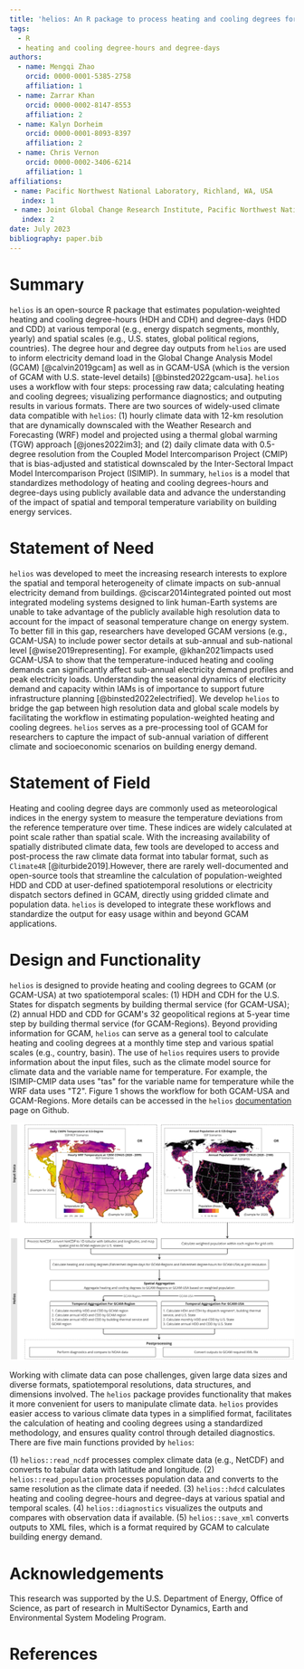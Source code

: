 ```yaml
---
title: 'helios: An R package to process heating and cooling degrees for GCAM'
tags:
  - R
  - heating and cooling degree-hours and degree-days
authors:
  - name: Mengqi Zhao
    orcid: 0000-0001-5385-2758
    affiliation: 1
  - name: Zarrar Khan
    orcid: 0000-0002-8147-8553
    affiliation: 2
  - name: Kalyn Dorheim
    orcid: 0000-0001-8093-8397
    affiliation: 2
  - name: Chris Vernon
    orcid: 0000-0002-3406-6214
    affiliation: 1
affiliations:
 - name: Pacific Northwest National Laboratory, Richland, WA, USA
   index: 1
 - name: Joint Global Change Research Institute, Pacific Northwest National Laboratory, College Park, MD, USA
   index: 2
date: July 2023
bibliography: paper.bib
---
```


# Summary

`helios` is an open-source R package that estimates population-weighted heating and cooling degree-hours (HDH and CDH) and degree-days (HDD and CDD) at various temporal (e.g., energy dispatch segments, monthly, yearly) and spatial scales (e.g., U.S. states, global political regions, countries). The degree hour and degree day outputs from `helios` are used to inform electricity demand load in the Global Change Analysis Model (GCAM) [@calvin2019gcam] as well as in GCAM-USA (which is the version of GCAM with U.S. state-level details) [@binsted2022gcam-usa]. `helios` uses a workflow with four steps: processing raw data; calculating heating and cooling degrees; visualizing performance diagnostics; and outputing results in various formats. There are two sources of widely-used climate data compatible with `helios`: (1) hourly climate data with 12-km resolution that are dynamically downscaled with the Weather Research and Forecasting (WRF) model and projected using a thermal global warming (TGW) approach [@jones2022im3]; and (2) daily climate data with 0.5-degree resolution from the Coupled Model Intercomparison Project (CMIP) that is bias-adjusted and statistical downscaled by the Inter-Sectoral Impact Model Intercomparison Project (ISIMIP). In summary, `helios` is a model that standardizes methodology of heating and cooling degrees-hours and degree-days using publicly available data and advance the understanding of the impact of spatial and temporal temperature variability on building energy services.

# Statement of Need

`helios` was developed to meet the increasing research interests to explore the spatial and temporal heterogeneity of climate impacts on sub-annual electricity demand from buildings. @ciscar2014integrated pointed out most integrated modeling systems designed to link human-Earth systems are unable to take advantage of the publicly available high resolution data to account for the impact of seasonal temperature change on energy system. To better fill in this gap, researchers have developed GCAM versions (e.g., GCAM-USA) to include power sector details at sub-annual and sub-national level [@wise2019representing]. For example, @khan2021impacts used GCAM-USA to show that the temperature-induced heating and cooling demands can significantly affect sub-annual electricity demand profiles and peak electricity loads. Understanding the seasonal dynamics of electricity demand and capacity within IAMs is of importance to support future infrastructure planning [@binsted2022electrified]. We develop `helios` to bridge the gap between high resolution data and global scale models by facilitating the workflow in estimating population-weighted heating and cooling degrees. `helios` serves as a pre-processing tool of GCAM for researchers to capture the impact of sub-annual variation of different climate and socioeconomic scenarios on building energy demand.

# Statement of Field

Heating and cooling degree days are commonly used as meteorological indices in the energy system to measure the temperature deviations from the reference temperature over time. These indices are widely calculated at point scale rather than spatial scale. With the increasing availability of spatially distributed climate data, few tools are developed to access and post-process the raw climate data format into tabular format, such as `Climate4R` [@iturbide2019].However, there are rarely well-documented and open-source tools that streamline the calculation of population-weighted HDD and CDD at user-defined spatiotemporal resolutions or electricity dispatch sectors defined in GCAM, directly using gridded climate and population data. `helios` is developed to integrate these workflows and standardize the output for easy usage within and beyond GCAM applications.

# Design and Functionality

`helios` is designed to provide heating and cooling degrees to GCAM (or GCAM-USA) at two spatiotemporal scales: (1) HDH and CDH for the U.S. States for dispatch segments by building thermal service (for GCAM-USA); (2) annual HDD and CDD for GCAM's 32 geopolitical regions at 5-year time step by building thermal service (for GCAM-Regions). Beyond providing information for GCAM, `helios` can serve as a general tool to calculate heating and cooling degrees at a monthly time step and various spatial scales (e.g., country, basin). The use of `helios` requires users to provide information about the input files, such as the climate model source for climate data and the variable name for temperature. For example, the ISIMIP-CMIP data uses "tas" for the variable name for temperature while the WRF data uses "T2". Figure 1 shows the workflow for both GCAM-USA and GCAM-Regions. More details can be accessed in the `helios` [documentation](https://jgcri.github.io/helios/index.html) page on Github.

![An example of the Helios workflow using two types of input datasets (e.g., global data from CMIP6 and CONUS data from WRF). This demonstration showcases Helios' capability to generate heating and cooling degrees by GCAM region or U.S. States, among other spatiotemporal scales. \label{fig:1}](Fig1_helios_workflow.jpg)

Working with climate data can pose challenges, given large data sizes and diverse formats, spatiotemporal resolutions, data structures, and dimensions involved. The `helios` package provides functionality that makes it more convenient for users to manipulate climate data. `helios` provides easier access to various climate data types in a simplified format, facilitates the calculation of heating and cooling degrees using a standardized methodology, and ensures quality control through detailed diagnostics. There are five main functions provided by `helios`:

(1) `helios::read_ncdf` processes complex climate data (e.g., NetCDF) and converts to tabular data with latitude and longitude.
(2) `helios::read_population` processes population data and converts to the same resolution as the climate data if needed.
(3) `helios::hdcd` calculates heating and cooling degree-hours and degree-days at various spatial and temporal scales.
(4) `helios::diagnostics` visualizes the outputs and compares with observation data if available.
(5) `helios::save_xml` converts outputs to XML files, which is a format required by GCAM to calculate building energy demand.

# Acknowledgements

This research was supported by the U.S. Department of Energy, Office of Science, as part of research in MultiSector Dynamics, Earth and Environmental System Modeling Program.

# References
